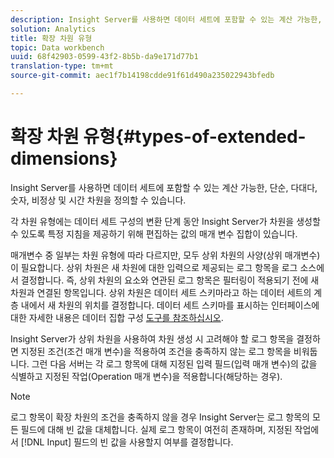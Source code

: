 ```yaml
---
description: Insight Server를 사용하면 데이터 세트에 포함할 수 있는 계산 가능한, 단순, 다대다, 숫자, 비정상 및 시간 차원을 정의할 수 있습니다.
solution: Analytics
title: 확장 차원 유형
topic: Data workbench
uuid: 68f42903-0599-43f2-8b5b-da9e171d77b1
translation-type: tm+mt
source-git-commit: aec1f7b14198cdde91f61d490a235022943bfedb

---
```



# 확장 차원 유형{#types-of-extended-dimensions}

Insight Server를 사용하면 데이터 세트에 포함할 수 있는 계산 가능한, 단순, 다대다, 숫자, 비정상 및 시간 차원을 정의할 수 있습니다.

각 차원 유형에는 데이터 세트 구성의 변환 단계 동안 Insight Server가 차원을 생성할 수 있도록 특정 지침을 제공하기 위해 편집하는 값의 매개 변수 집합이 있습니다.

매개변수 중 일부는 차원 유형에 따라 다르지만, 모두 상위 차원의 사양(상위 매개변수)이 필요합니다. 상위 차원은 새 차원에 대한 입력으로 제공되는 로그 항목을 로그 소스에서 결정합니다. 즉, 상위 차원의 요소와 연관된 로그 항목은 필터링이 적용되기 전에 새 차원과 연결된 항목입니다. 상위 차원은 데이터 세트 스키마라고 하는 데이터 세트의 계층 내에서 새 차원의 위치를 결정합니다. 데이터 세트 스키마를 표시하는 인터페이스에 대한 자세한 내용은 데이터 집합 구성 [도구를 참조하십시오](../../../../home/c-dataset-const-proc/c-dataset-config-tools/c-dataset-config-tools.md#concept-6e058b7691834cf79dcfd1573f78d4f5).

Insight Server가 상위 차원을 사용하여 차원 생성 시 고려해야 할 로그 항목을 결정하면 지정된 조건(조건 매개 변수)을 적용하여 조건을 충족하지 않는 로그 항목을 비워둡니다. 그런 다음 서버는 각 로그 항목에 대해 지정된 입력 필드(입력 매개 변수)의 값을 식별하고 지정된 작업(Operation 매개 변수)을 적용합니다(해당하는 경우).

>[!NOTE]
>
>로그 항목이 확장 차원의 조건을 충족하지 않을 경우 Insight Server는 로그 항목의 모든 필드에 대해 빈 값을 대체합니다. 실제 로그 항목이 여전히 존재하며, 지정된 작업에서 [!DNL Input] 필드의 빈 값을 사용할지 여부를 결정합니다.

